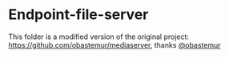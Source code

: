 # Endpoint-file-server

This folder is a modified version of the original project: https://github.com/obastemur/mediaserver, thanks [@obastemur](https://github.com/obastemur)
